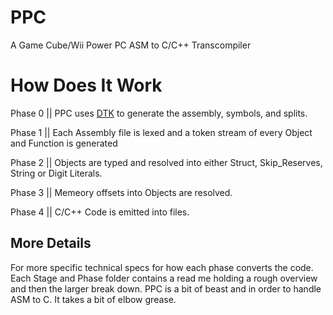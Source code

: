 # PPC
A Game Cube/Wii Power PC ASM to C/C++ Transcompiler

# How Does It Work

Phase 0 || PPC uses [DTK](https://github.com/encounter/decomp-toolkit) to generate the assembly, symbols, and splits.

Phase 1 || Each Assembly file is lexed and a token stream of every Object and Function is generated

Phase 2 || Objects are typed and resolved into either Struct, Skip_Reserves, String or Digit Literals.

Phase 3 || Memeory offsets into Objects are resolved.

Phase 4 || C/C++ Code is emitted into files.

## More Details

For more specific technical specs for how each phase converts the code. Each Stage and Phase folder contains a read me holding a rough overview and then the larger break down. PPC is a bit of beast and in order to handle ASM to C. It takes a bit of elbow grease.